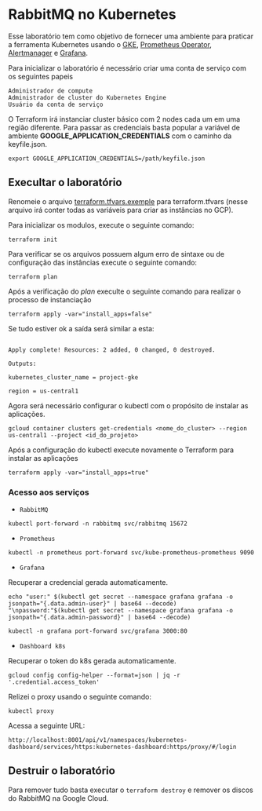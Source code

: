 # RabbitMQ no Kubernetes

Esse laboratório tem como objetivo de fornecer uma ambiente para praticar a ferramenta Kubernetes usando o [GKE](https://cloud.google.com/kubernetes-engine?hl=pt-br), [Prometheus Operator](https://prometheus.io/), [Alertmanager](https://prometheus.io/docs/alerting/latest/alertmanager/) e [Grafana](https://grafana.com/).

Para inicializar o laboratório é necessário criar uma conta de serviço com os seguintes papeis

```text
Administrador de compute 
Administrador de cluster do Kubernetes Engine 
Usuário da conta de serviço
```

O Terraform irá instanciar cluster básico com 2 nodes cada um em uma região diferente. Para passar as credenciais basta popular a variável de ambiente **GOOGLE_APPLICATION_CREDENTIALS** com o caminho da keyfile.json.

```shell
export GOOGLE_APPLICATION_CREDENTIALS=/path/keyfile.json 
```

## Execultar o laboratório


Renomeie o arquivo [terraform.tfvars.exemple](terraform.tfvars.exemple) para terraform.tfvars (nesse arquivo irá conter todas as variáveis para criar as instâncias no GCP).

Para inicializar os modulos, execute o seguinte comando:

```shell
terraform init 
```

Para verificar se os arquivos possuem algum erro de sintaxe ou de configuração das instâncias execute o seguinte comando:

```shell
terraform plan 
```

Após a verificação do _plan_ execulte o seguinte comando para realizar o processo de instanciação

```shell
terraform apply -var="install_apps=false" 
```

Se tudo estiver ok a saída será similar a esta:

```text

Apply complete! Resources: 2 added, 0 changed, 0 destroyed. 

Outputs: 

kubernetes_cluster_name = project-gke 

region = us-central1 
```

Agora será necessário configurar o kubectl com o propósito de instalar as aplicações.

```shell
gcloud container clusters get-credentials <nome_do_cluster> --region us-central1 --project <id_do_projeto> 
```

Após a configuração do kubectl execute novamente o Terraform para instalar as aplicações

```shell
terraform apply -var="install_apps=true" 
```

### Acesso aos serviços

- `RabbitMQ`

```shell
kubectl port-forward -n rabbitmq svc/rabbitmq 15672 
```

- `Prometheus`

```shell
kubectl -n prometheus port-forward svc/kube-prometheus-prometheus 9090 
```

- `Grafana`

Recuperar a credencial gerada automaticamente.

```shell
echo "user:" $(kubectl get secret --namespace grafana grafana -o jsonpath="{.data.admin-user}" | base64 --decode) "\npassword:"$(kubectl get secret --namespace grafana grafana -o jsonpath="{.data.admin-password}" | base64 --decode) 
```

```shell
kubectl -n grafana port-forward svc/grafana 3000:80  
```

- `Dashboard k8s`

Recuperar o token do k8s gerada automaticamente.

```shell
gcloud config config-helper --format=json | jq -r '.credential.access_token'
```

Relizei o proxy usando o seguinte comando:

```shell
kubectl proxy
```

Acessa a seguinte URL:

```text
http://localhost:8001/api/v1/namespaces/kubernetes-dashboard/services/https:kubernetes-dashboard:https/proxy/#/login 
```

## Destruir o laboratório

Para remover tudo basta executar o `terraform destroy` e remover os discos do RabbitMQ na Google Cloud.
